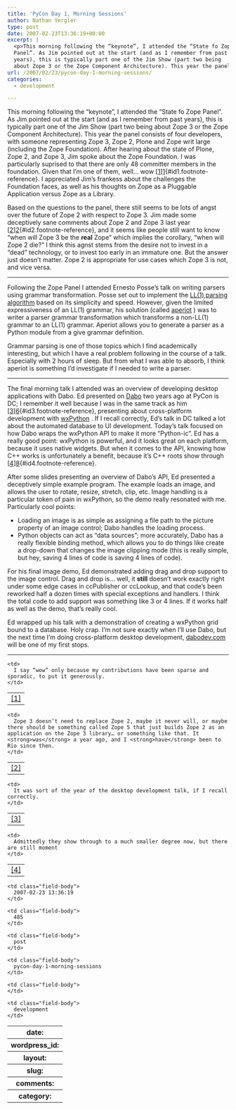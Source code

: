 ```yaml
---
title: 'PyCon Day 1, Morning Sessions'
author: Nathan Yergler
type: post
date: 2007-02-23T13:36:19+00:00
excerpt: |
  <p>This morning following the “keynote”, I attended the “State fo Zope
  Panel”. As Jim pointed out at the start (and as I remember from past
  years), this is typically part one of the Jim Show (part two being
  about Zope 3 or the Zope Component Architecture). This year the panel ...</p>
url: /2007/02/23/pycon-day-1-morning-sessions/
categories:
  - development

---
```

This morning following the “keynote”, I attended the “State fo Zope Panel”. As Jim pointed out at the start (and as I remember from past years), this is typically part one of the Jim Show (part two being about Zope 3 or the Zope Component Architecture). This year the panel consists of four developers, with someone representing Zope 3, Zope 2, Plone and Zope writ large (including the Zope Foundation). After hearing about the state of Plone, Zope 2, and Zope 3, Jim spoke about the Zope Foundation. I was particularly suprised to that there are only 48 committer members in the foundation. Given that I’m one of them, well… wow [[1]][1]{#id1.footnote-reference}. I appreciated Jim’s frankess about the challenges the Foundation faces, as well as his thoughts on Zope as a Pluggable Application versus Zope as a Library.

Based on the questions to the panel, there still seems to be lots of angst over the future of Zope 2 with respect to Zope 3. Jim made some deceptively sane comments about Zope 2 and Zope 3 last year [[2]][2]{#id2.footnote-reference}, and it seems like people still want to know “when will Zope 3 be the **real** Zope” which implies the corollary, “when will Zope 2 die?” I think this agnst stems from the desire not to invest in a “dead” technology, or to invest too early in an immature one. But the answer just doesn’t matter. Zope 2 is appropriate for use cases which Zope 3 is not, and vice versa.

<hr class="docutils" />

Following the Zope Panel I attended Ernesto Posse’s talk on writing parsers using grammar transformation. Posse set out to implement the [<span class="caps">LL</span>(1) parsing algorithm][3]  based on its simplicity and speed. However, given the limited expressiveness of an <span class="caps">LL</span>(1) grammar, his solution (called [aperiot][4] ) was to writer a parser grammar transformation which transforms a non-<span class="caps">LL</span>(1) grammar to an <span class="caps">LL</span>(1) grammar. Aperiot allows you to generate a parser as a Python module from a give grammar definition.

Grammar parsing is one of those topics which I find academically interesting, but which I have a real problem following in the course of a talk. Especially with 2 hours of sleep. But from what I was able to absorb, I think aperiot is something I’d investigate if I needed to write a parser.

<hr class="docutils" />

The final morning talk I attended was an overview of developing desktop applications with Dabo. Ed presented on [Dabo][5]  two years ago at PyCon is <span class="caps">DC</span>; I remember it well because I was in the same track as him [[3]][6]{#id3.footnote-reference}, presenting about cross-platform development with [wxPython][7] . If I recall correctly, Ed’s talk in <span class="caps">DC</span> talked a lot about the automated database to <span class="caps">UI</span> development. Today’s talk focused on how Dabo wraps the wxPython <span class="caps">API</span> to make it more “Python-ic”. Ed has a really good point: wxPython is powerful, and it looks great on each platform, because it uses native widgets. But when it comes to the <span class="caps">API</span>, knowing how C++ works is unfortunately a benefit, because it’s C++ roots show through [[4]][8]{#id4.footnote-reference}.

After some slides presenting an overview of Dabo’s <span class="caps">API</span>, Ed presented a deceptively simple example program. The example loads an image, and allows the user to rotate, resize, stretch, clip, etc. Image handling is a particular token of pain in wxPython, so the demo really resonated with me. Particularly cool points:

<ul class="simple">
  <li>
    Loading an image is as simple as assigning a file path to the picture property of an image control; Dabo handles the loading process.
  </li>
  <li>
    Python objects can act as “data sources”; more accurately, Dabo has a really flexible binding method, which allows you to do things like create a drop-down that changes the image clipping mode (this is really simple, but hey, saving 4 lines of code is saving 4 lines of code).
  </li>
</ul>

For his final image demo, Ed demonstrated adding drag and drop support to the image control. Drag and drop is… well, it **still** doesn’t work exactly right under some edge cases in ccPublisher or ccLookup, and that code’s been reworked half a dozen times with special exceptions and handlers. I think the total code to add support was something like 3 or 4 lines. If it works half as well as the demo, that’s really cool.

Ed wrapped up his talk with a demonstration of creating a wxPython grid bound to a database. Holy crap. I’m not sure exactly when I’ll use Dabo, but the next time I’m doing cross-platform desktop development, [dabodev.com][9]  will be one of my first stops.

<hr class="docutils" />

<table class="docutils footnote" frame="void" id="id5" rules="none">
  <colgroup><col class="label" /><col /></colgroup> <tr>
    <td class="label">
      <a class="fn-backref" href="#id1">[1]</a>
    </td>

    <td>
      I say “wow” only because my contributions have been sparse and sporadic, to put it generously.
    </td>
  </tr>
</table>

<table class="docutils footnote" frame="void" id="id6" rules="none">
  <colgroup><col class="label" /><col /></colgroup> <tr>
    <td class="label">
      <a class="fn-backref" href="#id2">[2]</a>
    </td>

    <td>
      Zope 3 doesn’t need to replace Zope 2, maybe it never will, or maybe there should be something called Zope 5 that just builds Zope 2 as an application on the Zope 3 library… or something like that. It <strong>was</strong> a year ago, and I <strong>have</strong> been to Rio since then.
    </td>
  </tr>
</table>

<table class="docutils footnote" frame="void" id="id7" rules="none">
  <colgroup><col class="label" /><col /></colgroup> <tr>
    <td class="label">
      <a class="fn-backref" href="#id3">[3]</a>
    </td>

    <td>
      It was sort of the year of the desktop development talk, if I recall correctly.
    </td>
  </tr>
</table>

<table class="docutils footnote" frame="void" id="id8" rules="none">
  <colgroup><col class="label" /><col /></colgroup> <tr>
    <td class="label">
      <a class="fn-backref" href="#id4">[4]</a>
    </td>

    <td>
      Admittedly they show through to a much smaller degree now, but there are still moment
    </td>
  </tr>
</table>

<table class="docutils field-list" frame="void" rules="none">
  <col class="field-name" /> <col class="field-body" /> <tr class="field">
    <th class="field-name">
      date:
    </th>

    <td class="field-body">
      2007-02-23 13:36:19
    </td>
  </tr>

  <tr class="field">
    <th class="field-name">
      wordpress_id:
    </th>

    <td class="field-body">
      485
    </td>
  </tr>

  <tr class="field">
    <th class="field-name">
      layout:
    </th>

    <td class="field-body">
      post
    </td>
  </tr>

  <tr class="field">
    <th class="field-name">
      slug:
    </th>

    <td class="field-body">
      pycon-day-1-morning-sessions
    </td>
  </tr>

  <tr class="field">
    <th class="field-name">
      comments:
    </th>

    <td class="field-body">
    </td>
  </tr>

  <tr class="field">
    <th class="field-name">
      category:
    </th>

    <td class="field-body">
      development
    </td>
  </tr>
</table>

 [1]: #id5
 [2]: #id6
 [3]: http://en.wikipedia.org/wiki/LL%281%29
 [4]: http://moncs.cs.mcgill.ca/people/eposse/projects/aperiot/
 [5]: http://dabodev.com/
 [6]: #id7
 [7]: http://wxpython.org
 [8]: #id8
 [9]: http://dabodev.com